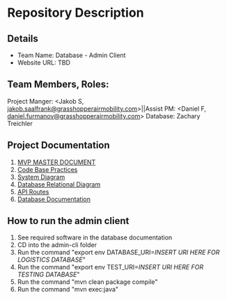 # Repository Description


## Details
- Team Name: Database - Admin Client
- Website URL: TBD

## Team Members, Roles:
Project Manger: <Jakob S, jakob.saalfrank@grasshopperairmobility.com>||Assist PM: <Daniel F, daniel.furmanov@grasshopperairmobility.com>
Database: Zachary Treichler

## Project Documentation
1. [MVP MASTER DOCUMENT](https://docs.google.com/document/d/1Il3FX-ej5XE0wotqH0wCDc-4ZzkNH2Q2KDrhLl-BJCE/edit?tab=t.mo7laqriq1a0)
2. [Code Base Practices](https://docs.google.com/document/d/1C2W3vkSYP1dXtUuyjuNoRq-N1Rifpowr07Ta6i7JMrI/edit?tab=t.0#heading=h.37o44pmzag1k)
1. [System Diagram](https://lucid.app/lucidchart/1d77d2aa-6200-437c-9c93-4405de7612d3/edit?viewport_loc=-657%2C-445%2C2482%2C1308%2C0_0&invitationId=inv_d7f08602-18cb-4e15-85b4-b4268503c3d0)
2. [Database Relational Diagram](https://lucid.app/lucidchart/055b16fd-897d-48e0-be49-d61bba3be3e8/edit?viewport_loc=253%2C-778%2C3348%2C1765%2CNAtjpjORU~jZ&invitationId=inv_4e618e2f-9607-4a65-8243-819cbc73c7bc)
4. [API Routes](https://docs.google.com/document/d/1OEmvmq6I1vybHsgix0aWJ-XW2czCuAHlC4gkgXD9ooM/edit?tab=t.0#heading=h.asieuksr1yyy)
5. [Database Documentation](https://docs.google.com/document/d/1Cap1Ggfbc0cZdWnnkJB9BLb-PZIgyjSJumrl7SeMnHg/edit?tab=t.0)

## How to run the admin client
1. See required software in the database documentation
2. CD into the admin-cli folder
3. Run the command "export env DATABASE_URI=*INSERT URI HERE FOR LOGISTICS DATABASE*"
4. Run the command "export env TEST_URI=*INSERT URI HERE FOR TESTING DATABASE*"
5. Run the command "mvn clean package compile"
6. Run the command "mvn exec:java"

